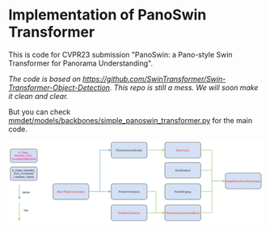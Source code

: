 # Implementation of PanoSwin Transformer
 This is code for CVPR23 submission "PanoSwin: a Pano-style Swin Transformer for Panorama Understanding".
 
 
 *The code is based on https://github.com/SwinTransformer/Swin-Transformer-Object-Detection. This repo is still a mess. We will soon make it clean and clear.*
 
 
 But you can check [mmdet/models/backbones/simple_panoswin_transformer.py](https://github.com/1069066484/PanoSwinTransformerObjectDetection/blob/main/mmdet/models/backbones/simple_panoswin_transformer.py) for the main code.


![A figure that might help understand the implementation](https://github.com/1069066484/PanoSwinTransformerObjectDetection/blob/main/demo/panoswin_class_relation.jpg)
